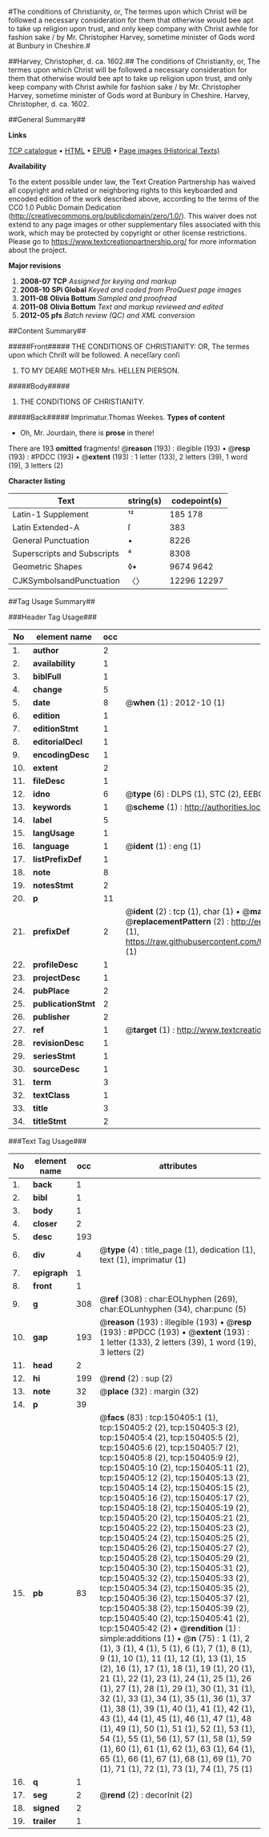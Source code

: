 #The conditions of Christianity, or, The termes upon which Christ will be followed a necessary consideration for them that otherwise would bee apt to take up religion upon trust, and only keep company with Christ awhile for fashion sake / by Mr. Christopher Harvey, sometime minister of Gods word at Bunbury in Cheshire.#

##Harvey, Christopher, d. ca. 1602.##
The conditions of Christianity, or, The termes upon which Christ will be followed a necessary consideration for them that otherwise would bee apt to take up religion upon trust, and only keep company with Christ awhile for fashion sake / by Mr. Christopher Harvey, sometime minister of Gods word at Bunbury in Cheshire.
Harvey, Christopher, d. ca. 1602.

##General Summary##

**Links**

[TCP catalogue](http://www.ota.ox.ac.uk/tcp/)  • 
[HTML](http://tei.it.ox.ac.uk/tcp/Texts-HTML/free/A72/A72251.html)  • 
[EPUB](http://tei.it.ox.ac.uk/tcp/Texts-EPUB/free/A72/A72251.epub) • 
[Page images (Historical Texts)](https://historicaltexts.jisc.ac.uk/eebo-39960687e)

**Availability**

To the extent possible under law, the Text Creation Partnership has waived all copyright and related or neighboring rights to this keyboarded and encoded edition of the work described above, according to the terms of the CC0 1.0 Public Domain Dedication (http://creativecommons.org/publicdomain/zero/1.0/). This waiver does not extend to any page images or other supplementary files associated with this work, which may be protected by copyright or other license restrictions. Please go to https://www.textcreationpartnership.org/ for more information about the project.

**Major revisions**

1. __2008-07__ __TCP__ *Assigned for keying and markup*
1. __2008-10__ __SPi Global__ *Keyed and coded from ProQuest page images*
1. __2011-08__ __Olivia Bottum__ *Sampled and proofread*
1. __2011-08__ __Olivia Bottum__ *Text and markup reviewed and edited*
1. __2012-05__ __pfs__ *Batch review (QC) and XML conversion*

##Content Summary##

#####Front#####
THE CONDITIONS OF CHRISTIANITY: OR, The termes upon which Chriſt will be followed. A neceſſary conſi
1. TO MY DEARE MOTHER Mrs. HELLEN PIERSON.

#####Body#####

1. THE CONDITIONS OF CHRISTIANITY.

#####Back#####
Imprimatur.Thomas Weekes.
**Types of content**

  * Oh, Mr. Jourdain, there is **prose** in there!

There are 193 **omitted** fragments! 
 @__reason__ (193) : illegible (193)  •  @__resp__ (193) : #PDCC (193)  •  @__extent__ (193) : 1 letter (133), 2 letters (39), 1 word (19), 3 letters (2)

**Character listing**


|Text|string(s)|codepoint(s)|
|---|---|---|
|Latin-1 Supplement|¹²|185 178|
|Latin Extended-A|ſ|383|
|General Punctuation|•|8226|
|Superscripts             and Subscripts|⁴|8308|
|Geometric Shapes|◊▪|9674 9642|
|CJKSymbolsandPunctuation|〈〉|12296 12297|

##Tag Usage Summary##

###Header Tag Usage###

|No|element name|occ|attributes|
|---|---|---|---|
|1.|__author__|2||
|2.|__availability__|1||
|3.|__biblFull__|1||
|4.|__change__|5||
|5.|__date__|8| @__when__ (1) : 2012-10 (1)|
|6.|__edition__|1||
|7.|__editionStmt__|1||
|8.|__editorialDecl__|1||
|9.|__encodingDesc__|1||
|10.|__extent__|2||
|11.|__fileDesc__|1||
|12.|__idno__|6| @__type__ (6) : DLPS (1), STC (2), EEBO-CITATION (1), OCLC (1), VID (1)|
|13.|__keywords__|1| @__scheme__ (1) : http://authorities.loc.gov/ (1)|
|14.|__label__|5||
|15.|__langUsage__|1||
|16.|__language__|1| @__ident__ (1) : eng (1)|
|17.|__listPrefixDef__|1||
|18.|__note__|8||
|19.|__notesStmt__|2||
|20.|__p__|11||
|21.|__prefixDef__|2| @__ident__ (2) : tcp (1), char (1)  •  @__matchPattern__ (2) : ([0-9\-]+):([0-9IVX]+) (1), (.+) (1)  •  @__replacementPattern__ (2) : http://eebo.chadwyck.com/downloadtiff?vid=$1&page=$2 (1), https://raw.githubusercontent.com/textcreationpartnership/Texts/master/tcpchars.xml#$1 (1)|
|22.|__profileDesc__|1||
|23.|__projectDesc__|1||
|24.|__pubPlace__|2||
|25.|__publicationStmt__|2||
|26.|__publisher__|2||
|27.|__ref__|1| @__target__ (1) : http://www.textcreationpartnership.org/docs/. (1)|
|28.|__revisionDesc__|1||
|29.|__seriesStmt__|1||
|30.|__sourceDesc__|1||
|31.|__term__|3||
|32.|__textClass__|1||
|33.|__title__|3||
|34.|__titleStmt__|2||


###Text Tag Usage###

|No|element name|occ|attributes|
|---|---|---|---|
|1.|__back__|1||
|2.|__bibl__|1||
|3.|__body__|1||
|4.|__closer__|2||
|5.|__desc__|193||
|6.|__div__|4| @__type__ (4) : title_page (1), dedication (1), text (1), imprimatur (1)|
|7.|__epigraph__|1||
|8.|__front__|1||
|9.|__g__|308| @__ref__ (308) : char:EOLhyphen (269), char:EOLunhyphen (34), char:punc (5)|
|10.|__gap__|193| @__reason__ (193) : illegible (193)  •  @__resp__ (193) : #PDCC (193)  •  @__extent__ (193) : 1 letter (133), 2 letters (39), 1 word (19), 3 letters (2)|
|11.|__head__|2||
|12.|__hi__|199| @__rend__ (2) : sup (2)|
|13.|__note__|32| @__place__ (32) : margin (32)|
|14.|__p__|39||
|15.|__pb__|83| @__facs__ (83) : tcp:150405:1 (1), tcp:150405:2 (2), tcp:150405:3 (2), tcp:150405:4 (2), tcp:150405:5 (2), tcp:150405:6 (2), tcp:150405:7 (2), tcp:150405:8 (2), tcp:150405:9 (2), tcp:150405:10 (2), tcp:150405:11 (2), tcp:150405:12 (2), tcp:150405:13 (2), tcp:150405:14 (2), tcp:150405:15 (2), tcp:150405:16 (2), tcp:150405:17 (2), tcp:150405:18 (2), tcp:150405:19 (2), tcp:150405:20 (2), tcp:150405:21 (2), tcp:150405:22 (2), tcp:150405:23 (2), tcp:150405:24 (2), tcp:150405:25 (2), tcp:150405:26 (2), tcp:150405:27 (2), tcp:150405:28 (2), tcp:150405:29 (2), tcp:150405:30 (2), tcp:150405:31 (2), tcp:150405:32 (2), tcp:150405:33 (2), tcp:150405:34 (2), tcp:150405:35 (2), tcp:150405:36 (2), tcp:150405:37 (2), tcp:150405:38 (2), tcp:150405:39 (2), tcp:150405:40 (2), tcp:150405:41 (2), tcp:150405:42 (2)  •  @__rendition__ (1) : simple:additions (1)  •  @__n__ (75) : 1 (1), 2 (1), 3 (1), 4 (1), 5 (1), 6 (1), 7 (1), 8 (1), 9 (1), 10 (1), 11 (1), 12 (1), 13 (1), 15 (2), 16 (1), 17 (1), 18 (1), 19 (1), 20 (1), 21 (1), 22 (1), 23 (1), 24 (1), 25 (1), 26 (1), 27 (1), 28 (1), 29 (1), 30 (1), 31 (1), 32 (1), 33 (1), 34 (1), 35 (1), 36 (1), 37 (1), 38 (1), 39 (1), 40 (1), 41 (1), 42 (1), 43 (1), 44 (1), 45 (1), 46 (1), 47 (1), 48 (1), 49 (1), 50 (1), 51 (1), 52 (1), 53 (1), 54 (1), 55 (1), 56 (1), 57 (1), 58 (1), 59 (1), 60 (1), 61 (1), 62 (1), 63 (1), 64 (1), 65 (1), 66 (1), 67 (1), 68 (1), 69 (1), 70 (1), 71 (1), 72 (1), 73 (1), 74 (1), 75 (1)|
|16.|__q__|1||
|17.|__seg__|2| @__rend__ (2) : decorInit (2)|
|18.|__signed__|2||
|19.|__trailer__|1||
